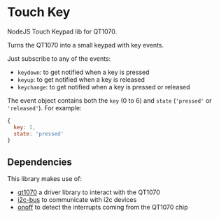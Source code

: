 # Touch Key

NodeJS Touch Keypad lib for QT1070.

Turns the QT1070 into a small keypad with key events.

Just subscribe to any of the events:

* `keydown`: to get notified when a key is pressed
* `keyup`: to get notified when a key is released
* `keychange`: to get notified when a key is pressed or released

The event object contains both the `key` (0 to 6) and `state` (`'pressed'` or `'released'`). For example:

```js
{
  key: 1,
  state: 'pressed'
}
```

## Dependencies

This library makes use of:

* [qt1070](https://www.npmjs.com/package/qt1070) a driver library to interact with the QT1070
* [i2c-bus](https://www.npmjs.com/package/i2c-bus) to communicate with i2c devices
* [onoff](https://www.npmjs.com/package/onoff) to detect the interrupts coming from the QT1070 chip
